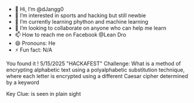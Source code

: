 - 👋 Hi, I’m @dJangg0
- 👀 I’m interested in sports and hacking but still newbie
- 🌱 I’m currently learning phython and machine learning
- 💞️ I’m looking to collaborate on anyone who can help me learn
- 📫 How to reach me on Facebook @Lean Dro
- 😄 Pronouns: He
- ⚡ Fun fact: N/A

You found it !
5/15/2025
"HACKAFEST" Challenge:
What is a method of encrypting alphabetic text using a polyalphabetic substitution technique, where each letter is encrypted using a different Caesar cipher determined by a keyword


Key Clue: is seen in plain sight
